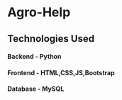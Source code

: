 # Agro-Help

## Technologies Used 
#### Backend - Python
#### Frontend - HTML,CSS,JS,Bootstrap
#### Database - MySQL
